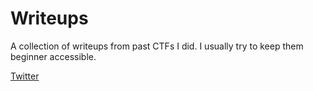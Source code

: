 # Writeups
A collection of writeups from past CTFs I did. I usually try to keep them beginner accessible.

[Twitter](twitter.com/Sam_Ruggerio)